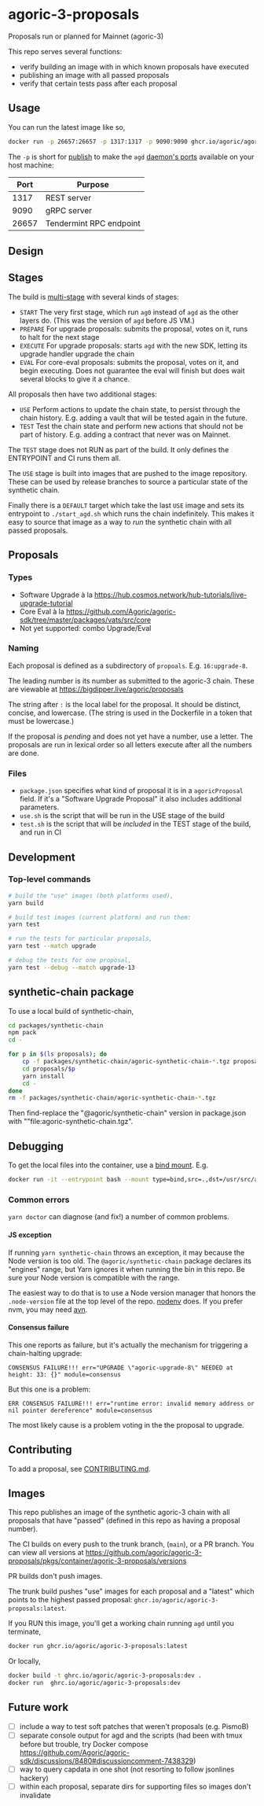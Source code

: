 # agoric-3-proposals

Proposals run or planned for Mainnet (agoric-3)

This repo serves several functions:

- verify building an image with in which known proposals have executed
- publishing an image with all passed proposals
- verify that certain tests pass after each proposal

## Usage

You can run the latest image like so,

```sh
docker run -p 26657:26657 -p 1317:1317 -p 9090:9090 ghcr.io/agoric/agoric-3-proposals:latest
```

The `-p` is short for [publish](https://docs.docker.com/network/#published-ports) to make the `agd` [daemon's ports](https://docs.cosmos.network/v0.46/core/grpc_rest.html) available on your host machine:

| Port  | Purpose                 |
| ----- | ----------------------- |
| 1317  | REST server             |
| 9090  | gRPC server             |
| 26657 | Tendermint RPC endpoint |

## Design

## Stages

The build is [multi-stage](https://docs.docker.com/build/building/multi-stage/) with several kinds of stages:

- `START` The very first stage, which run `ag0` instead of `agd` as the other layers do. (This was the version of `agd` before JS VM.)
- `PREPARE` For upgrade proposals: submits the proposal, votes on it, runs to halt for the next stage
- `EXECUTE` For upgrade proposals: starts `agd` with the new SDK, letting its upgrade handler upgrade the chain
- `EVAL` For core-eval proposals: submits the proposal, votes on it, and begin executing. Does not guarantee the eval will finish but does wait several blocks to give it a chance.

All proposals then have two additional stages:

- `USE` Perform actions to update the chain state, to persist through the chain history. E.g. adding a vault that will be tested again in the future.
- `TEST` Test the chain state and perform new actions that should not be part of history. E.g. adding a contract that never was on Mainnet.

The `TEST` stage does not RUN as part of the build. It only defines the ENTRYPOINT and CI runs them all.

The `USE` stage is built into images that are pushed to the image repository. These can be used by release branches to source a particular state of the synthetic chain.

Finally there is a `DEFAULT` target which take the last `USE` image and sets its entrypoint to `./start_agd.sh` which runs the chain indefinitely. This makes it easy to source that image as a way to _run_ the synthetic chain with all passed proposals.

## Proposals

### Types

- Software Upgrade à la https://hub.cosmos.network/hub-tutorials/live-upgrade-tutorial
- Core Eval à la https://github.com/Agoric/agoric-sdk/tree/master/packages/vats/src/core
- Not yet supported: combo Upgrade/Eval

### Naming

Each proposal is defined as a subdirectory of `propoals`. E.g. `16:upgrade-8`.

The leading number is its number as submitted to the agoric-3 chain. These are viewable at https://bigdipper.live/agoric/proposals

The string after `:` is the local label for the proposal. It should be distinct, concise, and lowercase. (The string is used in the Dockerfile in a token that must be lowercase.)

If the proposal is _pending_ and does not yet have a number, use a letter. The proposals are run in lexical order so all letters execute after all the numbers are done.

### Files

- `package.json` specifies what kind of proposal it is in a `agoricProposal` field. If it's a "Software Upgrade Proposal" it also includes additional parameters.
- `use.sh` is the script that will be run in the USE stage of the build
- `test.sh` is the script that will be _included_ in the TEST stage of the build, and run in CI

## Development

### Top-level commands

```sh
# build the "use" images (both platforms used),
yarn build

# build test images (current platform) and run them:
yarn test

# run the tests for particular proposals,
yarn test --match upgrade

# debug the tests for one proposal,
yarn test --debug --match upgrade-13
```

## synthetic-chain package

To use a local build of synthetic-chain,

```sh
cd packages/synthetic-chain
npm pack
cd -

for p in $(ls proposals); do
    cp -f packages/synthetic-chain/agoric-synthetic-chain-*.tgz proposals/$p/agoric-synthetic-chain.tgz
    cd proposals/$p
    yarn install
    cd -
done
rm -f packages/synthetic-chain/agoric-synthetic-chain-*.tgz
```

Then find-replace the "@agoric/synthetic-chain" version in package.json with ""file:agoric-synthetic-chain.tgz".

## Debugging

To get the local files into the container, use a [bind mount](https://docs.docker.com/storage/bind-mounts/). E.g.

```sh
docker run -it --entrypoint bash --mount type=bind,src=.,dst=/usr/src/a3p ghcr.io/agoric/agoric-3-proposals:use-upgrade-8
```

### Common errors

`yarn doctor` can diagnose (and fix!) a number of common problems.

#### JS exception

If running `yarn synthetic-chain` throws an exception, it may because the Node version is too old. The `@agoric/synthetic-chain` package declares its "engines" range, but Yarn ignores it when running the bin in this repo. Be sure your Node version is compatible with the range.

The easiest way to do that is to use a Node version manager that honors the `.node-version` file at the top level of the repo. [nodenv](https://github.com/nodenv/nodenv) does. If you prefer nvm, you may need [avn](https://github.com/wbyoung/avn).

#### Consensus failure

This one reports as failure, but it's actually the mechanism for triggering a chain-halting upgrade:

```text
CONSENSUS FAILURE!!! err="UPGRADE \"agoric-upgrade-8\" NEEDED at height: 33: {}" module=consensus
```

But this one is a problem:

```text
ERR CONSENSUS FAILURE!!! err="runtime error: invalid memory address or nil pointer dereference" module=consensus
```

The most likely cause is a problem voting in the the proposal to upgrade.

## Contributing

To add a proposal, see [CONTRIBUTING.md](./CONTRIBUTING.md).

## Images

This repo publishes an image of the synthetic agoric-3 chain with all proposals that have "passed" (defined in this repo as having a proposal number).

The CI builds on every push to the trunk branch, (`main`), or a PR branch. You can view all versions at https://github.com/agoric/agoric-3-proposals/pkgs/container/agoric-3-proposals/versions

PR builds don't push images.

The trunk build pushes "use" images for each proposal and a "latest" which points to the highest passed proposal: `ghcr.io/agoric/agoric-3-proposals:latest`.

If you RUN this image, you'll get a working chain running `agd` until you terminate,

```sh
docker run ghcr.io/agoric/agoric-3-proposals:latest
```

Or locally,

```sh
docker build -t ghrc.io/agoric/agoric-3-proposals:dev .
docker run  ghrc.io/agoric/agoric-3-proposals:dev
```

## Future work

- [ ] include a way to test soft patches that weren't proposals (e.g. PismoB)
- [ ] separate console output for agd and the scripts (had been with tmux before but trouble, try Docker compose https://github.com/Agoric/agoric-sdk/discussions/8480#discussioncomment-7438329)
- [ ] way to query capdata in one shot (not resorting to follow jsonlines hackery)
- [ ] within each proposal, separate dirs for supporting files so images don't invalidate
